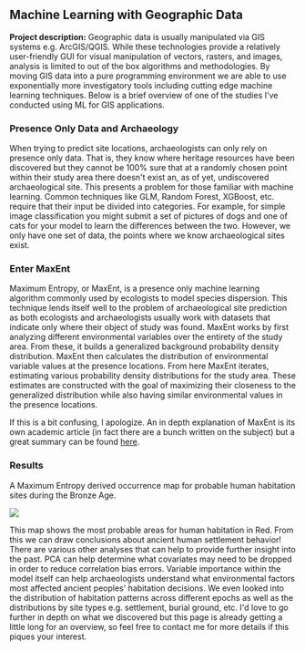 ## Machine Learning with Geographic Data

**Project description:** Geographic data is usually manipulated via GIS systems e.g. ArcGIS/QGIS. While these technologies provide a relatively user-friendly GUI for visual manipulation of vectors, rasters, and images, analysis is limited to out of the box algorithms and methodologies. By moving GIS data into a pure programming environment we are able to use exponentially more investigatory tools including cutting edge machine learning techniques. Below is a brief overview of one of the studies I've conducted using ML for GIS applications. 

### Presence Only Data and Archaeology

When trying to predict site locations, archaeologists can only rely on presence only data. That is, they know where heritage resources have been discovered but they cannot be 100% sure that at a randomly chosen point within their study area there doesn't exist an, as of yet, undiscovered archaeological site. This presents a problem for those familiar with machine learning. Common techniques like GLM, Random Forest, XGBoost, etc. require that their input be divided into categories. For example, for simple image classification you might submit a set of pictures of dogs and one of cats for your model to learn the differences between the two. However, we only have one set of data, the points where we know archaeological sites exist.

### Enter MaxEnt

Maximum Entropy, or MaxEnt, is a presence only machine learning algorithm commonly used by ecologists to model species dispersion. This technique lends itself well to the problem of archaeological site prediction as both ecologists and archaeologists usually work with datasets that indicate only where their object of study was found. MaxEnt works by first analyzing different environmental variables over the entirety of the study area. From these, it builds a generalized background probability density distribution. MaxEnt then calculates the distribution of environmental variable values at the presence locations. From here MaxEnt iterates, estimating various probability density distributions for the study area. These estimates are constructed with the goal of maximizing their closeness to the generalized distribution while also having similar environmental values in the presence locations.

If this is a bit confusing, I apologize. An in depth explanation of MaxEnt is its own academic article (in fact there are a bunch written on the subject) but a great summary can be found [here](https://support.bccvl.org.au/support/solutions/articles/6000083216-maxent).

### Results

A Maximum Entropy derived occurrence map for probable human habitation sites during the Bronze Age.

<img src="images/ME_MAP.png?raw=true"/>

This map shows the most probable areas for human habitation in Red. From this we can draw conclusions about ancient human settlement behavior! There are various other analyses that can help to provide further insight into the past. PCA can help determine what covariates may need to be dropped in order to reduce correlation bias errors. Variable importance within the model itself can help archaeologists understand what environmental factors most affected ancient peoples' habitation decisions. We even looked into the distribution of habitation patterns across different epochs as well as the distributions by site types e.g. settlement, burial ground, etc. I'd love to go further in depth on what we discovered but this page is already getting a little long for an overview, so feel free to contact me for more details if this piques your interest. 
